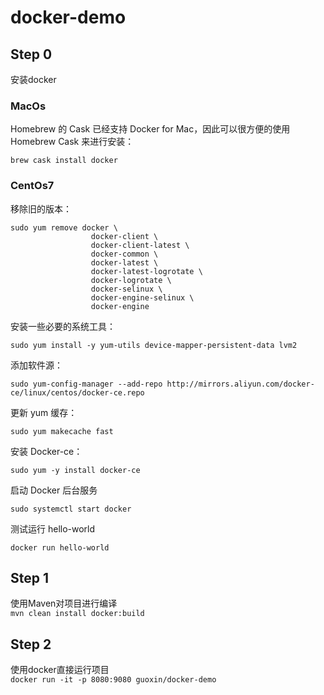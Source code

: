 # docker-demo
## Step 0
安装docker
### MacOs
Homebrew 的 Cask 已经支持 Docker for Mac，因此可以很方便的使用 Homebrew Cask 来进行安装：
```$xslt
brew cask install docker
```
### CentOs7
移除旧的版本：
```$xslt
sudo yum remove docker \
                  docker-client \
                  docker-client-latest \
                  docker-common \
                  docker-latest \
                  docker-latest-logrotate \
                  docker-logrotate \
                  docker-selinux \
                  docker-engine-selinux \
                  docker-engine
```
安装一些必要的系统工具：
```$xslt
sudo yum install -y yum-utils device-mapper-persistent-data lvm2
```
添加软件源：
```$xslt
sudo yum-config-manager --add-repo http://mirrors.aliyun.com/docker-ce/linux/centos/docker-ce.repo
```
更新 yum 缓存：
```$xslt
sudo yum makecache fast
```
安装 Docker-ce：
```$xslt
sudo yum -y install docker-ce
```
启动 Docker 后台服务
```$xslt
sudo systemctl start docker
```
测试运行 hello-world
```$xslt
docker run hello-world
```

## Step 1
使用Maven对项目进行编译  
`mvn clean install docker:build`

## Step 2
使用docker直接运行项目  
`docker run -it -p 8080:9080 guoxin/docker-demo`